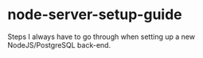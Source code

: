 # node-server-setup-guide
Steps I always have to go through when setting up a new NodeJS/PostgreSQL back-end.

